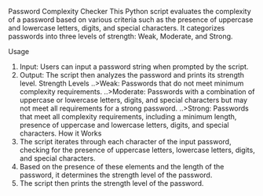 Password Complexity Checker
This Python script evaluates the complexity of a password based on various criteria such as the presence of uppercase and lowercase letters, digits, and special characters. It categorizes passwords into three levels of strength: Weak, Moderate, and Strong.

Usage
1. Input: Users can input a password string when prompted by the script.
2. Output: The script then analyzes the password and prints its strength level.
Strength Levels
..>Weak: Passwords that do not meet minimum complexity requirements.
..>Moderate: Passwords with a combination of uppercase or lowercase letters, digits, and special characters but may not meet all requirements for a strong password.
..>Strong: Passwords that meet all complexity requirements, including a minimum length, presence of uppercase and lowercase letters, digits, and special characters.
How it Works
1. The script iterates through each character of the input password, checking for the presence of uppercase letters, lowercase letters, digits, and special characters.
2. Based on the presence of these elements and the length of the password, it determines the strength level of the password.
3. The script then prints the strength level of the password.
